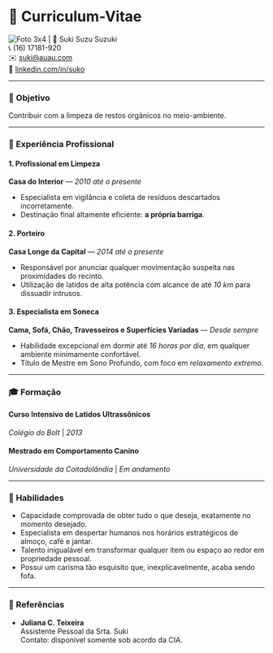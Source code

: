 # :feet: Curriculum-Vitae

![Foto 3x4](https://github.com/user-attachments/assets/16ec4039-1082-4a98-9838-59a2f23cffea) | :round_pushpin: Suki Suzu Suzuki                                              
:telephone_receiver: (16) 17181-920  
:envelope: suki@auau.com                                                                                               
:link: [linkedin.com/in/suko](#) 


---
### :fork_and_knife: Objetivo
Contribuir com a limpeza de restos orgânicos no meio-ambiente.

---
### :briefcase: Experiência Profissional

#### 1. **Profissional em Limpeza**
**Casa do Interior** — *2010 até o presente*  
- Especialista em vigilância e coleta de resíduos descartados incorretamente.  
- Destinação final altamente eficiente: **a própria barriga**.

#### 2. **Porteiro**
**Casa Longe da Capital** — *2014 até o presente*  
- Responsável por anunciar qualquer movimentação suspeita nas proximidades do recinto.  
- Utilização de latidos de alta potência com alcance de até *10 km* para dissuadir intrusos.  

#### 3. **Especialista em Soneca**
**Cama, Sofá, Chão, Travesseiros e Superfícies Variadas** — *Desde sempre*  
- Habilidade excepcional em dormir até *16 horas por dia*, em qualquer ambiente minimamente confortável.  
- Título de Mestre em Sono Profundo, com foco em *relaxamento extremo*.  

---

### :mortar_board: Formação

#### Curso Intensivo de Latidos Ultrassônicos  
*Colégio do Bolt* | *2013*

#### Mestrado em Comportamento Canino  
*Universidade da Coitadolândia* | *Em andamento*

--- 
### :pushpin: Habilidades
- Capacidade comprovada de obter tudo o que deseja, exatamente no momento desejado.
- Especialista em despertar humanos nos horários estratégicos de almoço, café e jantar.
- Talento inigualável em transformar qualquer item ou espaço ao redor em propriedade pessoal.
- Possui um carisma tão esquisito que, inexplicavelmente, acaba sendo fofa.

---
### :kiss: Referências
- **Juliana C. Teixeira**                                                                                                       
 Assistente Pessoal da Srta. Suki                                                                                                 
 Contato: disponível somente sob acordo da CIA.

